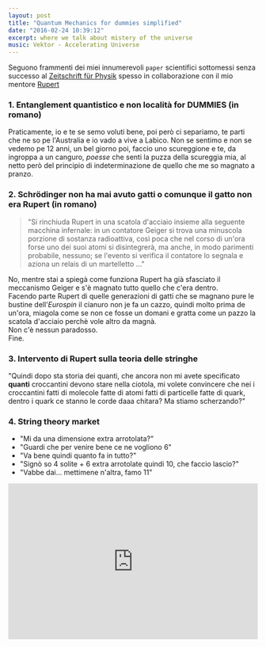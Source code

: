 ```yaml
---
layout: post
title: "Quantum Mechanics for dummies simplified"
date: "2016-02-24 10:39:12"
excerpt: where we talk about mistery of the universe
music: Vektor - Accelerating Universe
---
```


Seguono frammenti dei miei innumerevoli `paper` scientifici sottomessi senza successo al [Zeitschrift für Physik](https://en.wikipedia.org/wiki/Zeitschrift_f%C3%BCr_Physik) spesso in collaborazione con il mio mentore [Rupert](https://scontent-mxp1-1.xx.fbcdn.net/hphotos-xla1/v/t1.0-9/10366070_10203987196751328_5616836594461340296_n.jpg?oh=a329dddbdbfb2f1b38ddaa915b5e3340&oe=576F218B)

### 1. Entanglement quantistico e non località for DUMMIES (in romano)

Praticamente, io e te se semo voluti bene, poi però ci separiamo, te parti che ne so pe l'Australia e io vado a vive a Labico. Non se sentimo e non se vedemo pe 12 anni, un bel giorno poi, faccio uno scureggione e te, da ingroppa a un canguro, *poesse* che senti la puzza della scureggia mia, al netto però del principio di indeterminazione de quello che me so magnato a pranzo.

### 2. Schrödinger non ha mai avuto gatti o comunque il gatto non era Rupert (in romano)

> "Si rinchiuda Rupert in una scatola d'acciaio insieme alla seguente macchina infernale: in un contatore Geiger si trova una minuscola porzione di sostanza radioattiva, così poca che nel corso di un'ora forse uno dei suoi atomi si disintegrerà, ma anche, in modo parimenti probabile, nessuno; se l'evento si verifica il contatore lo segnala e aziona un relais di un martelletto ..."

No, mentre stai a spiegà come funziona Rupert ha già sfasciato il meccanismo Geiger e s'è magnato tutto quello che c'era dentro.    
Facendo parte Rupert di quelle generazioni di gatti che se magnano pure le bustine dell'*Eurospin* il cianuro non je fa un cazzo, quindi molto prima de un'ora, miagola come se non ce fosse un domani e gratta come un pazzo la scatola d'acciaio perchè vole altro da magnà.   
Non c'è nessun paradosso.    
Fine.

### 3. Intervento di Rupert sulla teoria delle stringhe

"Quindi dopo sta storia dei quanti, che ancora non mi avete specificato **quanti** croccantini devono stare nella ciotola, mi volete convincere che nei i croccantini fatti di molecole fatte di atomi fatti di particelle fatte di quark, dentro i quark ce stanno le corde daaa chitara? Ma stiamo scherzando?"


### 4. String theory market

- "Mi da una dimensione extra arrotolata?"
- "Guardi che per venire bene ce ne vogliono 6"
- "Va bene quindi quanto fa in tutto?"
- "Signò so 4 solite + 6 extra arrotolate quindi 10, che faccio lascio?"
- "Vabbe dai... mettimene n'altra, famo 11"

<iframe width="100%" height="315" src="https://www.youtube.com/embed/FVFR7uKYA6A?autoplay=1" frameborder="0" allowfullscreen></iframe>
